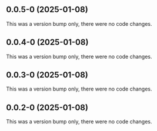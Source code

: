 ## 0.0.5-0 (2025-01-08)

This was a version bump only, there were no code changes.

## 0.0.4-0 (2025-01-08)

This was a version bump only, there were no code changes.

## 0.0.3-0 (2025-01-08)

This was a version bump only, there were no code changes.

## 0.0.2-0 (2025-01-08)

This was a version bump only, there were no code changes.